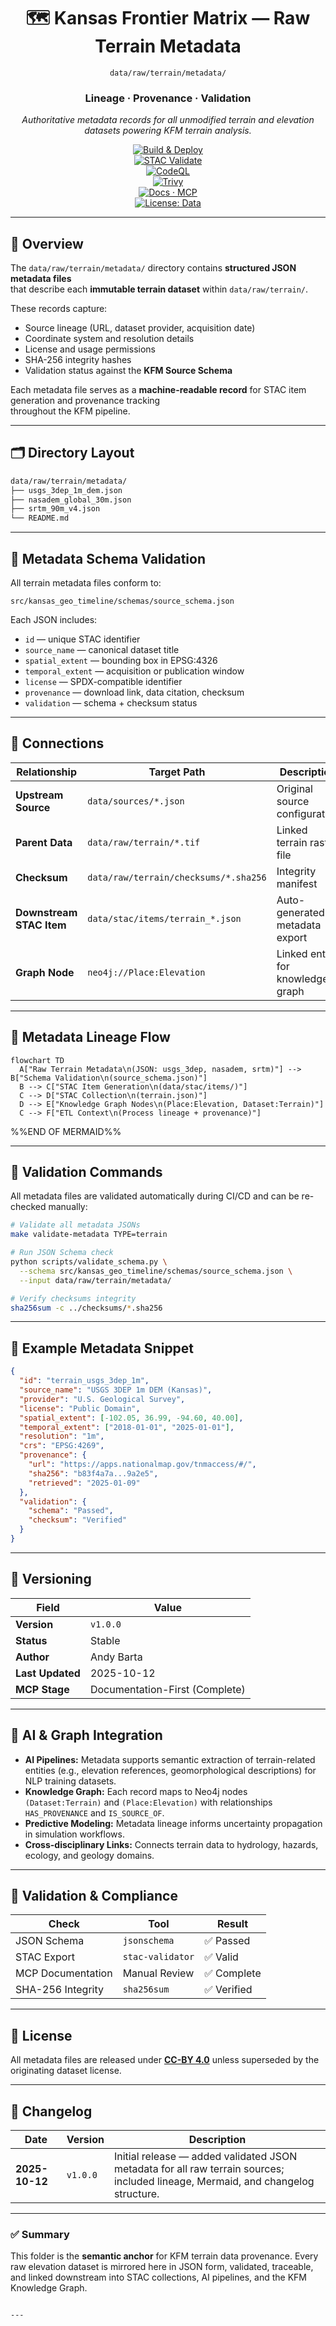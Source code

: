 <div align="center">

# 🗺️ Kansas Frontier Matrix — Raw Terrain Metadata  
`data/raw/terrain/metadata/`

### **Lineage · Provenance · Validation**  
*Authoritative metadata records for all unmodified terrain and elevation datasets powering KFM terrain analysis.*

[![Build & Deploy](https://github.com/bartytime4life/Kansas-Frontier-Matrix/actions/workflows/site.yml/badge.svg)](../../../../.github/workflows/site.yml)  
[![STAC Validate](https://img.shields.io/badge/STAC-validate-teal)](../../../../.github/workflows/stac-validate.yml)  
[![CodeQL](https://github.com/bartytime4life/Kansas-Frontier-Matrix/actions/workflows/codeql.yml/badge.svg)](../../../../.github/workflows/codeql.yml)  
[![Trivy](https://github.com/bartytime4life/Kansas-Frontier-Matrix/actions/workflows/trivy.yml/badge.svg)](../../../../.github/workflows/trivy.yml)  
[![Docs · MCP](https://img.shields.io/badge/Docs-MCP-blueviolet)](../../../../docs/)  
[![License: Data](https://img.shields.io/badge/License-CC--BY%204.0-green)](../../../../LICENSE)

</div>

---

## 📘 Overview

The `data/raw/terrain/metadata/` directory contains **structured JSON metadata files**  
that describe each **immutable terrain dataset** within `data/raw/terrain/`.

These records capture:
- Source lineage (URL, dataset provider, acquisition date)  
- Coordinate system and resolution details  
- License and usage permissions  
- SHA-256 integrity hashes  
- Validation status against the **KFM Source Schema**  

Each metadata file serves as a **machine-readable record** for STAC item generation and provenance tracking  
throughout the KFM pipeline.

---

## 🗂️ Directory Layout

```bash
data/raw/terrain/metadata/
├── usgs_3dep_1m_dem.json
├── nasadem_global_30m.json
├── srtm_90m_v4.json
└── README.md
````

---

## 🧩 Metadata Schema Validation

All terrain metadata files conform to:

```text
src/kansas_geo_timeline/schemas/source_schema.json
```

Each JSON includes:

* `id` — unique STAC identifier
* `source_name` — canonical dataset title
* `spatial_extent` — bounding box in EPSG:4326
* `temporal_extent` — acquisition or publication window
* `license` — SPDX-compatible identifier
* `provenance` — download link, data citation, checksum
* `validation` — schema + checksum status

---

## 🔗 Connections

| Relationship             | Target Path                           | Description                       |
| ------------------------ | ------------------------------------- | --------------------------------- |
| **Upstream Source**      | `data/sources/*.json`                 | Original source configuration     |
| **Parent Data**          | `data/raw/terrain/*.tif`              | Linked terrain raster file        |
| **Checksum**             | `data/raw/terrain/checksums/*.sha256` | Integrity manifest                |
| **Downstream STAC Item** | `data/stac/items/terrain_*.json`      | Auto-generated metadata export    |
| **Graph Node**           | `neo4j://Place:Elevation`             | Linked entity for knowledge graph |

---

## 🧭 Metadata Lineage Flow

```mermaid
flowchart TD
  A["Raw Terrain Metadata\n(JSON: usgs_3dep, nasadem, srtm)"] --> B["Schema Validation\n(source_schema.json)"]
  B --> C["STAC Item Generation\n(data/stac/items/)"]
  C --> D["STAC Collection\n(terrain.json)"]
  D --> E["Knowledge Graph Nodes\n(Place:Elevation, Dataset:Terrain)"]
  C --> F["ETL Context\n(Process lineage + provenance)"]
```

%%END OF MERMAID%%

---

## 🧪 Validation Commands

All metadata files are validated automatically during CI/CD and can be re-checked manually:

```bash
# Validate all metadata JSONs
make validate-metadata TYPE=terrain

# Run JSON Schema check
python scripts/validate_schema.py \
  --schema src/kansas_geo_timeline/schemas/source_schema.json \
  --input data/raw/terrain/metadata/

# Verify checksums integrity
sha256sum -c ../checksums/*.sha256
```

---

## 🧾 Example Metadata Snippet

```json
{
  "id": "terrain_usgs_3dep_1m",
  "source_name": "USGS 3DEP 1m DEM (Kansas)",
  "provider": "U.S. Geological Survey",
  "license": "Public Domain",
  "spatial_extent": [-102.05, 36.99, -94.60, 40.00],
  "temporal_extent": ["2018-01-01", "2025-01-01"],
  "resolution": "1m",
  "crs": "EPSG:4269",
  "provenance": {
    "url": "https://apps.nationalmap.gov/tnmaccess/#/",
    "sha256": "b83f4a7a...9a2e5",
    "retrieved": "2025-01-09"
  },
  "validation": {
    "schema": "Passed",
    "checksum": "Verified"
  }
}
```

---

## 🧱 Versioning

| Field            | Value                          |
| ---------------- | ------------------------------ |
| **Version**      | `v1.0.0`                       |
| **Status**       | Stable                         |
| **Author**       | Andy Barta                     |
| **Last Updated** | 2025-10-12                     |
| **MCP Stage**    | Documentation-First (Complete) |

---

## 🧠 AI & Graph Integration

* **AI Pipelines:** Metadata supports semantic extraction of terrain-related entities
  (e.g., elevation references, geomorphological descriptions) for NLP training datasets.
* **Knowledge Graph:** Each record maps to Neo4j nodes `(Dataset:Terrain)` and `(Place:Elevation)`
  with relationships `HAS_PROVENANCE` and `IS_SOURCE_OF`.
* **Predictive Modeling:** Metadata lineage informs uncertainty propagation in simulation workflows.
* **Cross-disciplinary Links:** Connects terrain data to hydrology, hazards, ecology, and geology domains.

---

## 🧩 Validation & Compliance

| Check             | Tool             | Result     |
| ----------------- | ---------------- | ---------- |
| JSON Schema       | `jsonschema`     | ✅ Passed   |
| STAC Export       | `stac-validator` | ✅ Valid    |
| MCP Documentation | Manual Review    | ✅ Complete |
| SHA-256 Integrity | `sha256sum`      | ✅ Verified |

---

## 🪪 License

All metadata files are released under **[CC-BY 4.0](https://creativecommons.org/licenses/by/4.0/)**
unless superseded by the originating dataset license.

---

## 🧩 Changelog

| Date           | Version  | Description                                                                                                                      |
| -------------- | -------- | -------------------------------------------------------------------------------------------------------------------------------- |
| **2025-10-12** | `v1.0.0` | Initial release — added validated JSON metadata for all raw terrain sources; included lineage, Mermaid, and changelog structure. |

---

### ✅ Summary

This folder is the **semantic anchor** for KFM terrain data provenance.
Every raw elevation dataset is mirrored here in JSON form, validated, traceable,
and linked downstream into STAC collections, AI pipelines, and the KFM Knowledge Graph.

```

---
